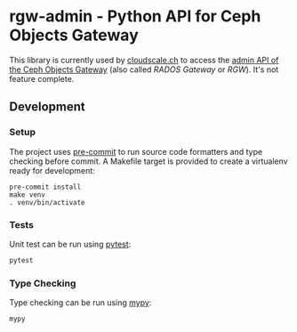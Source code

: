 # rgw-admin - Python API for Ceph Objects Gateway

This library is currently used by [cloudscale.ch](https://www.cloudscale.ch/en) to
access the
[admin API of the Ceph Objects Gateway](https://docs.ceph.com/en/latest/radosgw/adminops/)
(also called *RADOS Gateway* or *RGW*). It's not feature complete.

## Development

### Setup

The project uses [pre-commit](https://pre-commit.com) to run source code formatters and
type checking before commit. A Makefile target is provided to create a virtualenv ready
for development:

```shell
pre-commit install
make venv
. venv/bin/activate
```

### Tests

Unit test can be run using [pytest](https://docs.pytest.org/en/stable/):

```bash
pytest
```

### Type Checking

Type checking can be run using [mypy](https://github.com/python/mypy):

```bash
mypy
```
